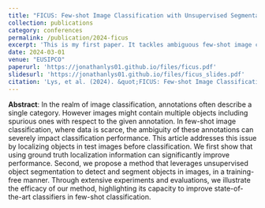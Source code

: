 ```yaml
---
title: "FICUS: Few-shot Image Classification with Unsupervised Segmentation"
collection: publications
category: conferences
permalink: /publication/2024-ficus
excerpt: 'This is my first paper. It tackles ambiguous few-shot image classification problems.'
date: 2024-03-01
venue: "EUSIPCO"
paperurl: 'https://jonathanlys01.github.io/files/ficus.pdf'
slidesurl: 'https://jonathanlys01.github.io/files/ficus_slides.pdf'
citation: 'Lys, et al. (2024). &quot;FICUS: Few-shot Image Classification with Unsupervised Segmentation.&quot; <i>EUSIPCO</i>.'
---
```


**Abstract**: In the realm of image classification, annotations often describe a single category. However images might contain multiple objects including spurious ones with respect to the given annotation. In few-shot image classification, where data is scarce, the ambiguity of these annotations can severely impact classification performance. This article addresses this issue by localizing objects in test images before classification. We first show that using ground truth localization information can significantly improve performance. Second, we propose a method that leverages unsupervised object segmentation to detect and segment objects in images, in a training-free manner. Through extensive experiments and evaluations, we illustrate the efficacy of our method, highlighting its capacity to improve state-of-the-art classifiers in few-shot classification. 